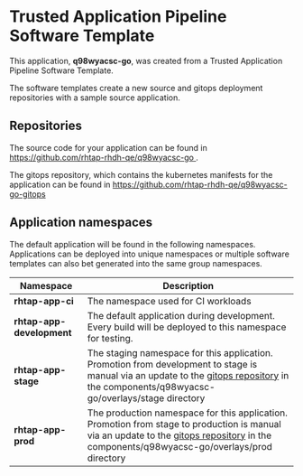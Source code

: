 # Trusted Application Pipeline Software Template

This application, **q98wyacsc-go**, was created from a Trusted Application Pipeline Software Template.

The software templates create a new source and gitops deployment repositories with a sample source application. 

## Repositories

The source code for your application can be found in [https://github.com/rhtap-rhdh-qe/q98wyacsc-go ](https://github.com/rhtap-rhdh-qe/q98wyacsc-go ).
 
The gitops repository, which contains the kubernetes manifests for the application can be found in 
[https://github.com/rhtap-rhdh-qe/q98wyacsc-go-gitops ](https://github.com/rhtap-rhdh-qe/q98wyacsc-go-gitops ) 

## Application namespaces 

The default application will be found in the following namespaces. Applications can be deployed into unique namespaces or multiple software templates can also bet generated into the same group namespaces.  

|  Namespace   |  Description   |  
| -------- | -------- |
| **rhtap-app-ci** | The namespace used for CI workloads |
| **rhtap-app-development** | The default application during development. Every build will be deployed to this namespace for testing. |
| **rhtap-app-stage** | The staging namespace for this application. Promotion from development to stage is manual via an update to the [gitops repository](https://github.com/rhtap-rhdh-qe/q98wyacsc-go-gitops ) in the components/q98wyacsc-go/overlays/stage directory |
| **rhtap-app-prod** | The production namespace for this application. Promotion from stage to production is manual via an update to the [gitops repository](https://github.com/rhtap-rhdh-qe/q98wyacsc-go-gitops ) in the components/q98wyacsc-go/overlays/prod directory |